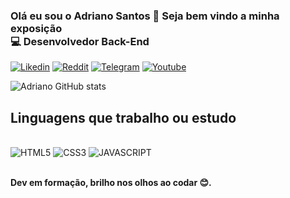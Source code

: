 ### Olá eu sou o Adriano Santos 👋 Seja bem vindo a minha exposição<br>💻 Desenvolvedor Back-End

[![Likedin](https://img.shields.io/badge/LinkedIn-0077B5?style=for-the-badge&logo=linkedin&logoColor=white)](https://www.linkedin.com/in/adrianopsants/)
[![Reddit](https://img.shields.io/badge/Reddit-FF4500?style=for-the-badge&logo=reddit&logoColor=white)](https://www.reddit.com/u/APsants?utm_medium=android_app&utm_source=share)
[![Telegram](https://img.shields.io/badge/Telegram-2CA5E0?style=for-the-badge&logo=telegram&logoColor=white)](https://t.me/AdrianoPSantos)
[![Youtube](https://img.shields.io/badge/YouTube-FF0000?style=for-the-badge&logo=youtube&logoColor=white)]()

![Adriano GitHub stats](https://github-readme-stats.vercel.app/api?username=AdPsants&show_icons=true&theme=radical)

## Linguagens que trabalho ou estudo
<div style="display: inline_block"></br>
  <img algin="center" alt="HTML5" src="https://img.shields.io/badge/HTML5-E34F26?style=for-the-badge&logo=html5&logoColor=white"/>
  <img algin="center" alt="CSS3" src="https://img.shields.io/badge/CSS3-1572B6?style=for-the-badge&logo=css3&logoColor=white"/>
  <img algin="center" alt="JAVASCRIPT" src="https://img.shields.io/badge/JavaScript-323330?style=for-the-badge&logo=javascript&logoColor=F7DF1E"/>
</div></br>

<strong>Dev em formação, brilho nos olhos ao codar 😊.</strong>


